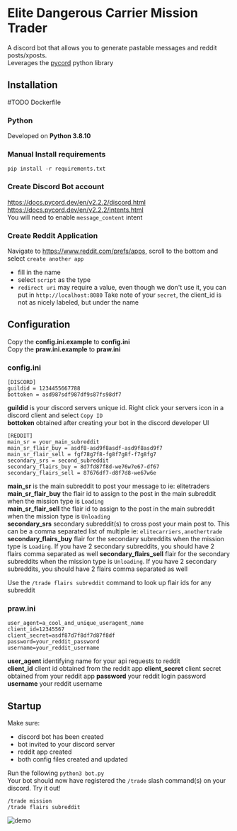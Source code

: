 
# Elite Dangerous Carrier Mission Trader

A discord bot that allows you to generate pastable messages
and reddit posts/xposts.  
Leverages the [pycord](https://docs.pycord.dev/en/v2.2.2/) python library


## Installation
#TODO Dockerfile

### Python
Developed on **Python 3.8.10**

### Manual Install requirements  
`pip install -r requirements.txt`

### Create Discord Bot account
https://docs.pycord.dev/en/v2.2.2/discord.html  
https://docs.pycord.dev/en/v2.2.2/intents.html   
You will need to enable `message_content` intent
### Create Reddit Application
Navigate to https://www.reddit.com/prefs/apps, scroll to the bottom and
select `create another app`  
*  fill in the name
*  select `script` as the type
*  `redirect uri` may require a value, even though we don't use it, you can put in `http://localhost:8080`
Take note of your `secret`, the client_id is not as nicely labeled, but under the name

## Configuration
Copy the **config.ini.example** to **config.ini**  
Copy the **praw.ini.example** to **praw.ini**

### config.ini
```
[DISCORD]
guildid = 1234455667788
bottoken = asd987sdf987df9s87fs98df7
```
**guildid** is your discord servers unique id. Right click your servers icon
in a discord client and select `Copy ID`  
**bottoken** obtained after creating your bot in the discord developer UI

```
[REDDIT]
main_sr = your_main_subreddit
main_sr_flair_buy = asdf8-asd9f8asdf-asd9f8asd9f7
main_sr_flair_sell = fgf78g7f8-fg8f7g8f-f7g8fg7
secondary_srs = second_subreddit
secondary_flairs_buy = 8d7fd87f8d-we76w7e67-df67
secondary_flairs_sell = 87676df7-d8f7d8-we67w6e
```
**main_sr** is the main subreddit to post your message to ie: elitetraders  
**main_sr_flair_buy** the flair id to assign to the post in the main subreddit
when the mission type is `Loading`  
**main_sr_flair_sell** the flair id to assign to the post in the main subreddit
when the mission type is `Unloading`  
**secondary_srs** secondary subreddit(s) to cross post your main post to.
This can be a comma separated list of multiple ie: `elitecarriers,anothertrade`  
**secondary_flairs_buy** flair for the secondary subreddits when the mission
type is `Loading`. If you have 2 secondary subreddits, you should have 2
flairs comma separated as well
**secondary_flairs_sell** flair for the secondary subreddits when the mission
type is `Unloading`. If you have 2 secondary subreddits, you should have 2
flairs comma separated as well

Use the `/trade flairs subreddit` command to look up flair ids for any subreddit  

### praw.ini
```
user_agent=a_cool_and_unique_useragent_name
client_id=12345567
client_secret=asdf87d7f8df7d87f8df
password=your_reddit_password
username=your_reddit_username
```
**user_agent** identifying name for your api requests to reddit  
**client_id** client id obtained from the reddit app
**client_secret** client secret obtained from your reddit app
**password** your reddit login password
**username** your reddit username

## Startup
Make sure:
*  discord bot has been created
*  bot invited to your discord server
*  reddit app created
*  both config files created and updated

Run the following `python3 bot.py`  
Your bot should now have registered the `/trade` slash command(s) on your discord. Try it out!  

`/trade mission`  
`/trade flairs subreddit`

![demo](demo/demo.gif)